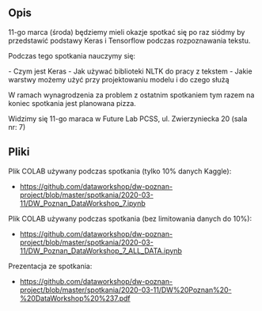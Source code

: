 ## Opis

11-go marca (środa) będziemy mieli okazje spotkać się po raz siódmy by przedstawić podstawy Keras i Tensorflow podczas rozpoznawania tekstu.

Podczas tego spotkania nauczymy się:

\- Czym jest Keras
\- Jak używać biblioteki NLTK do pracy z tekstem
\- Jakie warstwy możemy użyć przy projektowaniu modelu i do czego służą

W ramach wynagrodzenia za problem z ostatnim spotkaniem tym razem na koniec spotkania jest planowana pizza.

Widzimy się 11-go maraca w Future Lab PCSS, ul. Zwierzyniecka 20 (sala nr: 7)

## Pliki

Plik COLAB używany podczas spotkania (tylko 10% danych Kaggle):

* https://github.com/dataworkshop/dw-poznan-project/blob/master/spotkania/2020-03-11/DW_Poznan_DataWorkshop_7.ipynb

Plik COLAB używany podczas spotkania (bez limitowania danych do 10%): 

* https://github.com/dataworkshop/dw-poznan-project/blob/master/spotkania/2020-03-11/DW_Poznan_DataWorkshop_7_ALL_DATA.ipynb

Prezentacja ze spotkania:

* https://github.com/dataworkshop/dw-poznan-project/blob/master/spotkania/2020-03-11/DW%20Poznan%20-%20DataWorkshop%20%237.pdf
